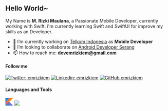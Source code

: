 ## Hello World~

My Name is **M. Rizki Maulana**, a Passionate Mobile Developer, currently working with Swift. i'm currently learning Swift and SwiftUI for improve my skills as an Developer.

- 🔭 I’m currently working on <a href="https://www.https://www.telkom.co.id/sites">Telkom Indonesia</a> as **Mobile Developer**
- 👯 I’m looking to collaborate on [Android Developer Serang](https://github.com/androidev-serang)
- 📫 How to reach me: **devemrizkiem@gmail.com**

#### Follow me
[![Twitter: emrizkiem](https://img.shields.io/twitter/follow/emrizkiem?style=social)](https://twitter.com/emrizkiem)
[![Linkedin: emrizkiem](https://img.shields.io/badge/-emrizkiem-blue?style=flat-square&logo=Linkedin&logoColor=white&link=https://www.linkedin.com/in/emrizkiem/)](https://www.linkedin.com/in/fionicholas/)
[![GitHub emrizkiem](https://img.shields.io/github/followers/emrizkiem?label=follow&style=social)](https://github.com/emrizkiem)

#### Languages and Tools

<code><img height="24" src="https://raw.githubusercontent.com/github/explore/80688e429a7d4ef2fca1e82350fe8e3517d3494d/topics/kotlin/kotlin.png"></code>
<code><img height="24" src="https://developer.apple.com/swift/images/swift-og.png"></code>
